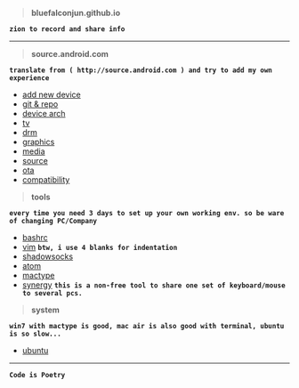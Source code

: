 >**bluefalconjun.github.io**

**`zion to record and share info`**

___

>**source.android.com**

**`translate from ( http://source.android.com ) and try to add my own experience`**

 - [add new device](https://github.com/bluefalconjun/bluefalconjun.github.io/blob/master/source.android.com/android.addnewdev.md)
 - [git & repo](https://github.com/bluefalconjun/bluefalconjun.github.io/blob/master/source.android.com/android.developing.gitrepo.md)
 - [device arch](https://github.com/bluefalconjun/bluefalconjun.github.io/blob/master/source.android.com/android.devicearch.md)
 - [tv](https://github.com/bluefalconjun/bluefalconjun.github.io/blob/master/source.android.com/android.tv.md)
 - [drm](https://github.com/bluefalconjun/bluefalconjun.github.io/blob/master/source.android.com/android.drm.md)
 - [graphics](https://github.com/bluefalconjun/bluefalconjun.github.io/blob/master/source.android.com/android.graphics.md)
 - [media](https://github.com/bluefalconjun/bluefalconjun.github.io/blob/master/source.android.com/android.media.md)
 - [source](https://github.com/bluefalconjun/bluefalconjun.github.io/blob/master/source.android.com/android.source.md)
 - [ota](https://github.com/bluefalconjun/bluefalconjun.github.io/blob/master/source.android.com/android.ota.md)
 - [compatibility](https://github.com/bluefalconjun/bluefalconjun.github.io/blob/master/source.android.com/android.compatibility.md)

>**tools**

**`every time you need 3 days to set up your own working env. so be ware of changing PC/Company`**

 - [bashrc](https://github.com/bluefalconjun/bluefalconjun.github.io/blob/master/tools/bashrc.md)
 - [vim](https://github.com/bluefalconjun/bluefalconjun.github.io/blob/master/tools/vim.md)
 **`btw, i use 4 blanks for indentation`**
 - [shadowsocks](https://github.com/bluefalconjun/bluefalconjun.github.io/blob/master/tools/shadowsocks.md)
 - [atom](https://github.com/bluefalconjun/bluefalconjun.github.io/blob/master/tools/atom.md)
 - [mactype](https://github.com/bluefalconjun/bluefalconjun.github.io/blob/master/tools/mactype.md)
 - [synergy](http://synergy-project.org/)
**`this is a non-free tool to share one set of keyboard/mouse to several pcs.`**

>**system**

**`win7 with mactype is good, mac air is also good with terminal, ubuntu is so slow...`**

 - [ubuntu](https://github.com/bluefalconjun/bluefalconjun.github.io/blob/master/system/ubuntu.md)

---
**```Code is Poetry```**

